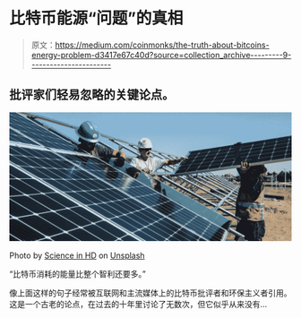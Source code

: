 # 比特币能源“问题”的真相

> 原文：<https://medium.com/coinmonks/the-truth-about-bitcoins-energy-problem-d3417e67c40d?source=collection_archive---------9----------------------->

## 批评家们轻易忽略的关键论点。

![](img/41f29aa35e856d7cd03fdc71b37a7f6f.png)

Photo by [Science in HD](https://unsplash.com/@scienceinhd?utm_source=unsplash&utm_medium=referral&utm_content=creditCopyText) on [Unsplash](https://unsplash.com/s/photos/renewables?utm_source=unsplash&utm_medium=referral&utm_content=creditCopyText)

“比特币消耗的能量比整个智利还要多。”

像上面这样的句子经常被互联网和主流媒体上的比特币批评者和环保主义者引用。这是一个古老的论点，在过去的十年里讨论了无数次，但它似乎从来没有…
